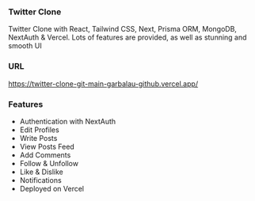 ### Twitter Clone

Twitter Clone with React, Tailwind CSS, Next, Prisma ORM, MongoDB, NextAuth & Vercel. Lots of features are provided, as well as stunning and smooth UI

### URL

https://twitter-clone-git-main-garbalau-github.vercel.app/

### Features

- Authentication with NextAuth
- Edit Profiles
- Write Posts
- View Posts Feed
- Add Comments
- Follow & Unfollow
- Like & Dislike
- Notifications
- Deployed on Vercel
